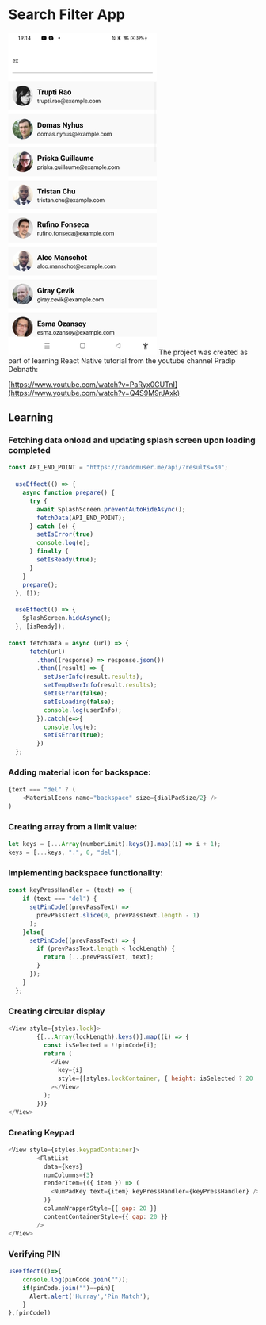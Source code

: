 # Search Filter App

<img width="300px" src="search-filter-screenshot.jpg" alt="image_name png" />
The project was created as part of learning React Native tutorial from the youtube channel Pradip Debnath:

[https://www.youtube.com/watch?v=PaRyx0CUTnI](https://www.youtube.com/watch?v=Q4S9M9rJAxk)

## Learning

### Fetching data onload and updating splash screen upon loading completed
```js
const API_END_POINT = "https://randomuser.me/api/?results=30";

  useEffect(() => {
    async function prepare() {
      try {
        await SplashScreen.preventAutoHideAsync();
        fetchData(API_END_POINT);
      } catch (e) {
        setIsError(true)
        console.log(e);
      } finally {
        setIsReady(true);
      }
    }
    prepare();
  }, []);

  useEffect(() => {
    SplashScreen.hideAsync();
  }, [isReady]);

const fetchData = async (url) => {
      fetch(url)
        .then((response) => response.json())
        .then((result) => {
          setUserInfo(result.results);
          setTempUserInfo(result.results);
          setIsError(false);
          setIsLoading(false);
          console.log(userInfo);
        }).catch(e=>{
          console.log(e);
          setIsError(true);
        })
  };
```

### Adding material icon for backspace:

```js
{text === "del" ? (
    <MaterialIcons name="backspace" size={dialPadSize/2} />
)
```

### Creating array from a limit value:

```js
let keys = [...Array(numberLimit).keys()].map((i) => i + 1);
keys = [...keys, ".", 0, "del"];
```

### Implementing backspace functionality:

```js
const keyPressHandler = (text) => {
    if (text === "del") {
      setPinCode((prevPassText) =>
        prevPassText.slice(0, prevPassText.length - 1)
      );
    }else{
      setPinCode((prevPassText) => {
        if (prevPassText.length < lockLength) {
          return [...prevPassText, text];
        }
      });
    }
  };
```

### Creating circular display

```js
<View style={styles.lock}>
        {[...Array(lockLength).keys()].map((i) => {
          const isSelected = !!pinCode[i];
          return (
            <View
              key={i}
              style={[styles.lockContainer, { height: isSelected ? 20 : 2 }]}
            ></View>
          );
        })}
</View>
```

### Creating Keypad
```js
<View style={styles.keypadContainer}>
        <FlatList
          data={keys}
          numColumns={3}
          renderItem={({ item }) => (
            <NumPadKey text={item} keyPressHandler={keyPressHandler} />
          )}
          columnWrapperStyle={{ gap: 20 }}
          contentContainerStyle={{ gap: 20 }}
        />
</View>
```

### Verifying PIN
```js
useEffect(()=>{
    console.log(pinCode.join(""));
    if(pinCode.join("")==pin){
      Alert.alert('Hurray','Pin Match');
    }
},[pinCode])
```
